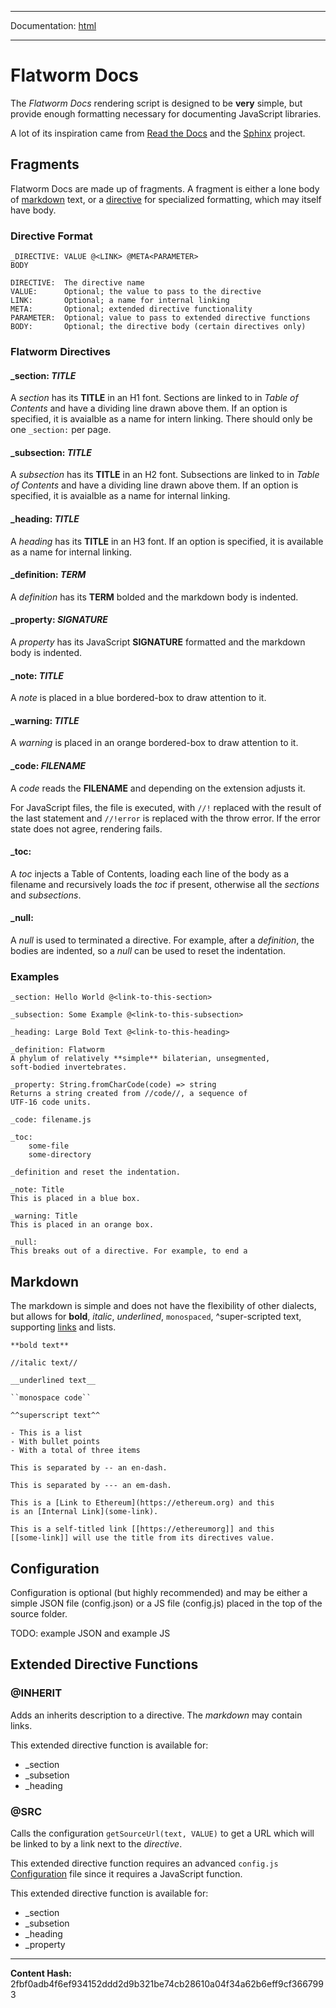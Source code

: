 -----

Documentation: [html](https://docs-beta.ethers.io/)

-----


Flatworm Docs
=============


The *Flatworm Docs* rendering script is designed to be **very**
simple, but provide enough formatting necessary for documenting
JavaScript libraries.

A lot of its inspiration came from [Read the Docs](../Users/ricmoo/Development/ethers/ethers.js-v5/https:/github.com/readthedocs/sphinx_rtd_theme) and
the [Sphinx](../Users/ricmoo/Development/ethers/ethers.js-v5/https:/www.sphinx-doc.org) project.


Fragments
---------


Flatworm Docs are made up of fragments. A fragment is either a lone
body of [markdown](./) text, or a
[directive](./) for specialized formatting, which may
itself have body.


### Directive Format



```
_DIRECTIVE: VALUE @<LINK> @META<PARAMETER>
BODY

DIRECTIVE:  The directive name
VALUE:      Optional; the value to pass to the directive
LINK:       Optional; a name for internal linking
META:       Optional; extended directive functionality
PARAMETER:  Optional; value to pass to extended directive functions
BODY:       Optional; the directive body (certain directives only)
```



### Flatworm Directives



#### **_section:** *TITLE*

A *section* has its **TITLE** in an H1 font. Sections are linked
to in *Table of Contents* and have a dividing line drawn above
them. If an option is specified, it is avaialble as a name for
intern linking. There should only be one `_section:` per page.




#### **_subsection:** *TITLE*

A *subsection* has its **TITLE** in an H2 font. Subsections are linked
to in *Table of Contents* and have a dividing line drawn above
them. If an option is specified, it is avaialble as a name for
internal linking.




#### **_heading:** *TITLE*

A *heading* has its **TITLE** in an H3 font. If an option is specified,
it is available as a name for internal linking.




#### **_definition:** *TERM*

A *definition* has its **TERM** bolded and the markdown body is
indented.




#### **_property:** *SIGNATURE*

A *property* has its JavaScript **SIGNATURE** formatted and the
markdown body is indented.




#### **_note:** *TITLE*

A *note* is placed in a blue bordered-box to draw attention to it.




#### **_warning:** *TITLE*

A *warning* is placed in an orange bordered-box to draw attention to it.




#### **_code:** *FILENAME*

A *code* reads the **FILENAME** and depending on the extension
adjusts it.

For JavaScript files, the file is executed, with `//!` replaced
with the result of the last statement and `//!error` is replaced
with the throw error. If the error state does not agree, rendering
fails.




#### **_toc:**

A *toc* injects a Table of Contents, loading each line of the
body as a filename and recursively loads the *toc* if present,
otherwise all the *sections* and *subsections*.




#### **_null:**

A *null* is used to terminated a directive. For example, after
a *definition*, the bodies are indented, so a *null* can be
used to reset the indentation.




### Examples



```
_section: Hello World @<link-to-this-section>

_subsection: Some Example @<link-to-this-subsection>

_heading: Large Bold Text @<link-to-this-heading>

_definition: Flatworm
A phylum of relatively **simple** bilaterian, unsegmented,
soft-bodied invertebrates.

_property: String.fromCharCode(code) => string
Returns a string created from //code//, a sequence of
UTF-16 code units.

_code: filename.js

_toc:
    some-file
    some-directory

_definition and reset the indentation.

_note: Title
This is placed in a blue box.

_warning: Title
This is placed in an orange box.

_null:
This breaks out of a directive. For example, to end a
```



Markdown
--------


The markdown is simple and does not have the flexibility of
other dialects, but allows for **bold**, *italic*,
*underlined*, `monospaced`, ^super-scripted text,
supporting [links](./) and lists.


```
**bold text**

//italic text//

__underlined text__

``monospace code``

^^superscript text^^

- This is a list
- With bullet points
- With a total of three items

This is separated by -- an en-dash.

This is separated by --- an em-dash.

This is a [Link to Ethereum](https://ethereum.org) and this
is an [Internal Link](some-link).

This is a self-titled link [[https://ethereumorg]] and this
[[some-link]] will use the title from its directives value.
```



Configuration
-------------


Configuration is optional (but highly recommended) and may be either
a simple JSON file (config.json) or a JS file (config.js) placed in
the top  of the source folder.

TODO:  example JSON and example JS


Extended Directive Functions
----------------------------



### @INHERIT<markdown>


Adds an inherits description to a directive. The *markdown* may contain links.

This extended directive function is available for:



* _section
* _subsetion
* _heading


### @SRC<text>


Calls the configuration `getSourceUrl(text, VALUE)` to get a URL which
will be linked to by a link next to the *directive*.

This extended directive function requires an advanced `config.js` [Configuration](./)
file since it requires a JavaScript function.

This extended directive function is available for:



* _section
* _subsetion
* _heading
* _property



-----
**Content Hash:** 2fbf0adb4f6ef934152ddd2d9b321be74cb28610a04f34a62b6eff9cf3667993